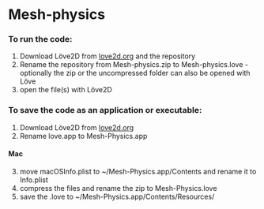 # Mesh-physics
### To run the code:
  1. Download Löve2D from [love2d.org](https://love2d.org) and the repository
  2. Rename the repository from Mesh-physics.zip to Mesh-physics.love
    - optionally the zip or the uncompressed folder can also be opened with Löve
  3. open the file(s) with Löve2D

### To save the code as an application or executable:
  1. Download Löve2D from [love2d.org](https://love2d.org)
  2. Rename love.app to Mesh-Physics.app
#### Mac
  3. move macOSInfo.plist to ~/Mesh-Physics.app/Contents and rename it to Info.plist
  4. compress the files and rename the zip to Mesh-Physics.love
  5. save the .love to ~/Mesh-Physics.app/Contents/Resources/
